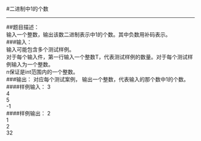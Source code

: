 #二进制中1的个数
***
##题目描述：  
输入一个整数，输出该数二进制表示中1的个数。其中负数用补码表示。  
###输入：  
输入可能包含多个测试样例。  
对于每个输入件，第一行输入一个整数T，代表测试样例的数量。对于每个测试样例输入为一个整数。  
n保证是int范围内的一个整数。  
###输出：
对应每个测试案例，
输出一个整数，代表输入的那个数中1的个数。
####样例输入：
3  
4  
5  
-1  
####样例输出：
2  
1  
2  
32  